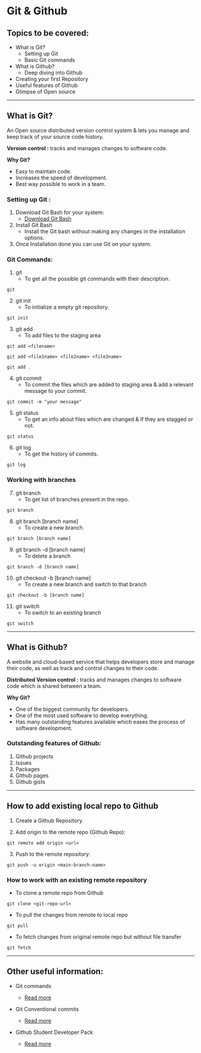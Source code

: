 # Git & Github

## Topics to be covered:

- What is Git?
  - Setting up Git
  - Basic Git commands
- What is Github?
  - Deep diving into Github
- Creating your first Repository
- Useful features of Github
- Glimpse of Open source

---

## What is Git?

An Open source distributed version control system & lets you manage and keep track of your source code history.

**Version control :** tracks and manages changes to software code.

**Why Git?**

- Easy to maintain code.
- Increases the speed of development.
- Best way possible to work in a team.

### Setting up Git :

1. Download Git Bash for your system:
   - [Download Git Bash](https://git-scm.com/downloads)
2. Install Git Bash
   - Install the Git bash without making any changes in the installation options.
3. Once Installation done you can use Git on your system.

### Git Commands:

1. git
   - To get all the possible git commands with their description.

```
git
```

2. git init
   - To initialize a empty git repository.

```
git init
```

3. git add
   - To add files to the staging area

```
git add <filename>

git add <file1name> <file2name> <file3name>

git add .
```

4. git commit
   - To commit the files which are added to staging area & add a relevant message to your commit.

```
git commit -m "your message"
```

5. git status
   - To get an info about files which are changed & if they are stagged or not.

```
git status
```

6. git log
   - To get the history of commits.

```
git log
```

### Working with branches

7. git branch
   - To get list of branches present in the repo.

```
git branch
```

8. git branch [branch name]
   - To create a new branch.

```
git branch [branch name]
```

9. git branch -d [branch name]
   - To delete a branch

```
git branch -d [branch name]
```

10. git checkout -b [branch name]
    - To create a new branch and switch to that branch

```
git checkout -b [branch name]
```

11. git switch
    - To switch to an existing branch

```
git switch
```

---

## What is Github?

A website and cloud-based service that helps developers store and manage their code, as well as track and control changes to their code.

**Distributed Version control :** tracks and manages changes to software code which is shared between a team.

**Why Git?**

- One of the biggest community for developers.
- One of the most used software to develop everything.
- Has many outstanding features available which eases the process of software development.

### Outstanding features of Github:

1. Github projects
2. Issues
3. Packages
4. Github pages
5. Github gists

---

## How to add existing local repo to Github

1. Create a Github Repository.

2. Add origin to the remote repo (Github Repo):

```
git remote add origin <url>
```

3. Push to the remote repository:

```
git push -u origin <main-branch-name>
```

### How to work with an existing remote repository

- To clone a remote repo from Github

```
git clone <git-repo-url>
```

- To pull the changes from remote to local repo

```
git pull
```

- To fetch changes from original remote repo but without file transfer

```
git fetch
```

---

## Other useful information:

- Git commands

  - [Read more](https://github.com/joshnh/Git-Commands)

- Git Conventional commits

  - [Read more](https://gist.github.com/qoomon/5dfcdf8eec66a051ecd85625518cfd13)

- Github Student Developer Pack
  - [Read more](https://education.github.com/pack)
